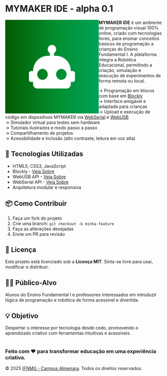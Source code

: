 # MYMAKER IDE - alpha 0.1
<img src="imagens/mascote.png" align="left" width="300">

**MYMAKER IDE** é um ambiente de programação visual 100% online, criado com tecnologias livres, para ensinar conceitos básicos de programação a crianças do Ensino Fundamental I. A plataforma integra a Robótica Educacional, permitindo a criação, simulação e execução de experimentos de forma remota ou local.

-> Programação em blocos com base em [Blockly](https://developers.google.com/blockly)
<br/>
-> Interface amigável e adaptada para crianças
<br/>
-> Upload e execução de código em dispositivos MYMAKER via [WebSerial](https://developer.mozilla.org/en-US/docs/Web/API/Web_Serial_API) e [WebUSB](https://developer.mozilla.org/en-US/docs/Web/API/WebUSB_API)
<br/>
-> Simulador virtual para testes sem hardware
<br/>
-> Tutoriais ilustrados e modo passo a passo
<br/>
-> Compartilhamento de projetos
<br/>
-> Acessibilidade e inclusão (alto contraste, leitura em voz alta)
<br/>

## 🧱 Tecnologias Utilizadas

- HTML5, CSS3, JavaScript
- Blockly - [Veja Sobre](https://developers.google.com/blockly)
- WebUSB API - [Veja Sobre](https://developer.mozilla.org/en-US/docs/Web/API/Web_Serial_API)
- WebSerial API - [Veja Sobre](https://developer.mozilla.org/en-US/docs/Web/API/WebUSB_API)
- Arquitetura modular e responsiva


## 📦 Como Contribuir

1. Faça um fork do projeto
2. Crie uma branch: `git checkout -b minha-feature`
3. Faça as alterações desejadas
4. Envie um PR para revisão


## 📄 Licença

Este projeto está licenciado sob a **Licença MIT**. Sinta-se livre para usar, modificar e distribuir.


## 👩‍🏫 Público-Alvo

Alunos do Ensino Fundamental I e professores interessados em introduzir lógica de programação e robótica de forma acessível e divertida.


## 💡 Objetivo

Despertar o interesse por tecnologia desde cedo, promovendo o aprendizado criativo com ferramentas intuitivas e acessíveis.
<br/>
<br/>

### Feito com ❤️ para transformar educação em uma experiência criativa.
© 2025 [IFNMG - Campus Almenara](https://www.ifnmg.edu.br/almenara). Todos os direitos reservados.
